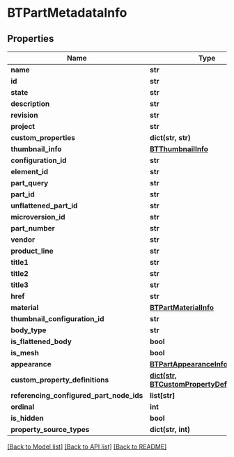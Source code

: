 # BTPartMetadataInfo

## Properties
Name | Type | Description | Notes
------------ | ------------- | ------------- | -------------
**name** | **str** |  | [optional] 
**id** | **str** |  | [optional] 
**state** | **str** |  | [optional] 
**description** | **str** |  | [optional] 
**revision** | **str** |  | [optional] 
**project** | **str** |  | [optional] 
**custom_properties** | **dict(str, str)** |  | [optional] 
**thumbnail_info** | [**BTThumbnailInfo**](BTThumbnailInfo.md) |  | [optional] 
**configuration_id** | **str** |  | [optional] 
**element_id** | **str** |  | [optional] 
**part_query** | **str** |  | [optional] 
**part_id** | **str** |  | [optional] 
**unflattened_part_id** | **str** |  | [optional] 
**microversion_id** | **str** |  | [optional] 
**part_number** | **str** |  | [optional] 
**vendor** | **str** |  | [optional] 
**product_line** | **str** |  | [optional] 
**title1** | **str** |  | [optional] 
**title2** | **str** |  | [optional] 
**title3** | **str** |  | [optional] 
**href** | **str** |  | [optional] 
**material** | [**BTPartMaterialInfo**](BTPartMaterialInfo.md) |  | [optional] 
**thumbnail_configuration_id** | **str** |  | [optional] 
**body_type** | **str** |  | [optional] 
**is_flattened_body** | **bool** |  | [optional] 
**is_mesh** | **bool** |  | [optional] 
**appearance** | [**BTPartAppearanceInfo**](BTPartAppearanceInfo.md) |  | [optional] 
**custom_property_definitions** | [**dict(str, BTCustomPropertyDefinitionInfo)**](BTCustomPropertyDefinitionInfo.md) |  | [optional] 
**referencing_configured_part_node_ids** | **list[str]** |  | [optional] 
**ordinal** | **int** |  | [optional] 
**is_hidden** | **bool** |  | [optional] 
**property_source_types** | **dict(str, int)** |  | [optional] 

[[Back to Model list]](../README.md#documentation-for-models) [[Back to API list]](../README.md#documentation-for-api-endpoints) [[Back to README]](../README.md)


